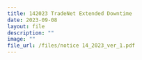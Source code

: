 ```yaml
---
title: 142023 TradeNet Extended Downtime
date: 2023-09-08
layout: file
description: ""
image: ""
file_url: /files/notice 14_2023_ver_1.pdf
---
```

